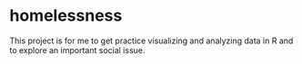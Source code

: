 # homelessness
This project is for me to get practice visualizing and analyzing data in R and to explore an important social issue.
